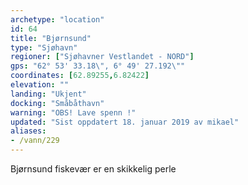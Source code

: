 ```yaml
---
archetype: "location"
id: 64
title: "Bjørnsund"
type: "Sjøhavn"
regioner: ["Sjøhavner Vestlandet - NORD"]
gps: "62° 53' 33.18\", 6° 49' 27.192\""
coordinates: [62.89255,6.82422]
elevation: ""
landing: "Ukjent"
docking: "Småbåthavn"
warning: "OBS! Lave spenn !"
updated: "Sist oppdatert 18. januar 2019 av mikael"
aliases:
- /vann/229
---
```


Bjørnsund fiskevær er en skikkelig perle
